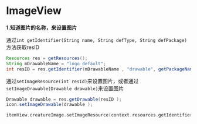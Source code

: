 # ImageView

**1.知道图片的名称，来设置图片**

通过`int getIdentifier(String name, String defType, String defPackage)`方法获取resID

```java
Resources res = getResources();
String mDrawableName = "logo_default";
int resID = res.getIdentifier(mDrawableName , "drawable", getPackageName());
```

通过`setImageResource(int resId)`来设置图片，或者通过`setImageDrawable(Drawable drawable)`来设置图片

```java
Drawable drawable = res.getDrawable(resID );
icon.setImageDrawable(drawable );
```

```kotlin
itemView.creatureImage.setImageResource(context.resources.getIdentifier(creature.uri, null, context.packageName))
```

